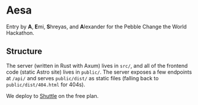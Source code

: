 # Aesa

Entry by **A**, **E**mi, **S**hreyas, and **A**lexander for the Pebble Change the World Hackathon.

## Structure

The server (written in Rust with Axum) lives in `src/`, and all of the frontend code (static Astro site) lives in `public/`. The server exposes a few endpoints at `/api/` and serves `public/dist/` as static files (falling back to `public/dist/404.html` for 404s).

We deploy to [Shuttle](https://www.shuttle.rs/) on the free plan.
